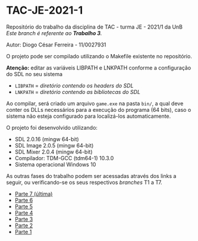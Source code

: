 # TAC-JE-2021-1

Repositório do trabalho da disciplina de TAC - turma JE - 2021/1 da UnB
<br>*Este branch é referente ao **Trabalho 3**.*

Autor: Diogo César Ferreira - 11/0027931

O projeto pode ser compilado utilizando o Makefile existente no repositório.

**Atenção:** editar as variáveis LIBPATH e LNKPATH conforme a configuração do SDL no seu sistema
- `LIBPATH` = *diretório contendo os headers do SDL*
- `LNKPATH` = *diretório contendo as bibliotecas do SDL*

Ao compilar, será criado um arquivo `game.exe` na pasta `bin/`, a qual deve conter os DLLs necessários para a execução do programa (64 bits), caso o sistema não esteja configurado para localizá-los automaticamente.

O projeto foi desenvolvido utilizando:
- SDL 2.0.16 (mingw 64-bit)
- SDL Image 2.0.5 (mingw 64-bit)
- SDL Mixer 2.0.4 (mingw 64-bit)
- Compilador: TDM-GCC (tdm64-1) 10.3.0
- Sistema operacional Windows 10

As outras fases do trabalho podem ser acessadas através dos links a seguir, ou verificando-se os seus respectivos *branches* T1 a T7.
- [Parte 7 (última)](https://github.com/Aendur/TAC-JE-2021-1/tree/T7)
- [Parte 6](https://github.com/Aendur/TAC-JE-2021-1/tree/T6)
- [Parte 5](https://github.com/Aendur/TAC-JE-2021-1/tree/T5)
- [Parte 4](https://github.com/Aendur/TAC-JE-2021-1/tree/T4)
- [Parte 3](https://github.com/Aendur/TAC-JE-2021-1/tree/T3)
- [Parte 2](https://github.com/Aendur/TAC-JE-2021-1/tree/T2)
- [Parte 1](https://github.com/Aendur/TAC-JE-2021-1/tree/T1)

